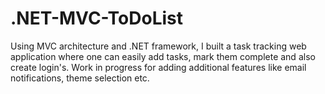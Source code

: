 # .NET-MVC-ToDoList
Using MVC architecture and .NET framework, I built a task tracking web application where one can easily add tasks, mark them complete and also create login's. Work in progress for adding additional features like email notifications, theme selection etc.
